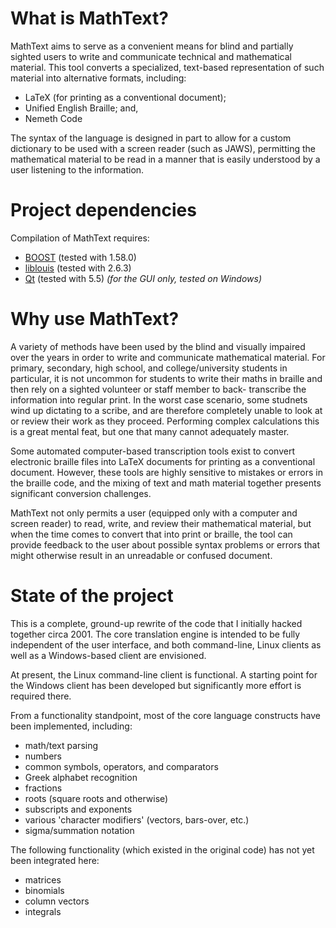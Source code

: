 # What is MathText?

MathText aims to serve as a convenient means for blind and partially 
sighted users to write and communicate technical and mathematical material.
This tool converts a specialized, text-based representation of such material
into alternative formats, including:

- LaTeX (for printing as a conventional document);
- Unified English Braille; and,
- Nemeth Code

The syntax of the language is designed in part to allow for a custom 
dictionary to be used with a screen reader (such as JAWS), permitting the
mathematical material to be read in a manner that is easily understood 
by a user listening to the information.

# Project dependencies

Compilation of MathText requires:

- [BOOST](http://www.boost.org) (tested with 1.58.0)
- [liblouis](http://www.liblouis.org) (tested with 2.6.3)
- [Qt](http://www.qt.io) (tested with 5.5) _(for the GUI only, tested on Windows)_

# Why use MathText?

A variety of methods have been used by the blind and visually impaired 
over the years in order to write and communicate mathematical material. 
For primary, secondary, high school, and college/university students in 
particular, it is not uncommon for students to write their maths in 
braille and then rely on a sighted volunteer or staff member to back-
transcribe the information into regular print. In the worst case scenario, 
some studnets wind up dictating to a scribe, and are therefore completely 
unable to look at or review their work as they proceed. Performing complex 
calculations this is a great mental feat, but one that many cannot 
adequately master. 

Some automated computer-based transcription tools exist to convert 
electronic braille files into LaTeX documents for printing as a 
conventional document. However, these tools are highly sensitive to 
mistakes or errors in the braille code, and the mixing of text and math 
material together presents significant conversion challenges. 

MathText not only permits a user (equipped only with a computer and 
screen reader) to read, write, and review their mathematical material, but 
when the time comes to convert that into print or braille, the tool can 
provide feedback to the user about possible syntax problems or errors that
might otherwise result in an unreadable or confused document. 

# State of the project

This is a complete, ground-up rewrite of the code that I initially hacked 
together circa 2001. The core translation engine is intended to be 
fully independent of the user interface, and both command-line, Linux 
clients as well as a Windows-based client are envisioned. 

At present, the Linux command-line client is functional. A starting point 
for the Windows client has been developed but significantly more effort is 
required there.

From a functionality standpoint, most of the core language constructs 
have been implemented, including:

- math/text parsing
- numbers
- common symbols, operators, and comparators
- Greek alphabet recognition
- fractions
- roots (square roots and otherwise)
- subscripts and exponents
- various 'character modifiers' (vectors, bars-over, etc.)
- sigma/summation notation

The following functionality (which existed in the original code) has not 
yet been integrated here:

- matrices
- binomials
- column vectors
- integrals














